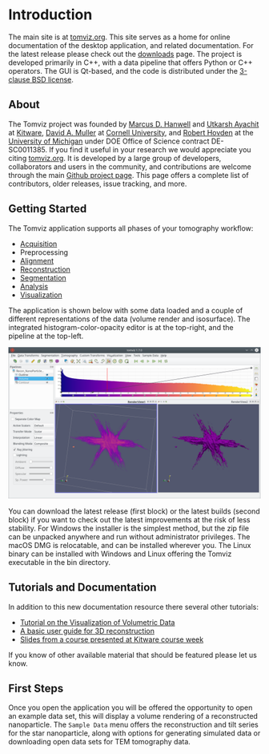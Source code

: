 # Introduction

The main site is at [tomviz.org](https://tomviz.org/). This site serves as a home
for online documentation of the desktop application, and related documentation.
For the latest release please check out the [downloads](https://tomviz.org/downloads/)
page. The project is developed primarily in C++, with a data pipeline that offers
Python or C++ operators. The GUI is Qt-based, and the code is distributed under
the [3-clause BSD license](https://tomviz.org/licensing/).

## About

The Tomviz project was founded by
[Marcus D. Hanwell](https://kitware.com/marcus-hanwell/) and
[Utkarsh Ayachit](https://kitware.com/utkarsh-ayachit/) at
[Kitware](https://kitware.com/),
[David A. Muller](http://muller.research.engineering.cornell.edu/) at
[Cornell University](https://www.cornell.edu/), and
[Robert Hovden](http://www.roberthovden.com/) at the
[University of Michigan](https://www.engin.umich.edu/) under DOE Office of
Science contract DE-SC0011385. If you find it useful in your research we would
appreciate you citing [tomviz.org](https://tomviz.org/). It is developed by a
large group of developers, collaborators and users in the community, and
contributions are welcome through the main
[Github project page](https://github.com/openchemistry/tomviz). This page offers
a complete list of contributors, older releases, issue tracking, and more.

## Getting Started

The Tomviz application supports all phases of your tomography workflow:

 * [Acquisition](acquisition.md)
 * Preprocessing
 * [Alignment](alignment.md)
 * [Reconstruction](reconstruction.md)
 * [Segmentation](analysis.md)
 * [Analysis](analysis.md)
 * [Visualization](visualization.md)

The application is shown below with some data loaded and a couple of different
representations of the data (volume render and isosurface). The integrated
histogram-color-opacity editor is at the top-right, and the pipeline at the
top-left.

![The Tomviz application](img/tomviz_screenshot.png)

You can download the latest release (first block) or the latest builds (second
block) if you want to check out the latest improvements at the risk of less
stability. For Windows the installer is the simplest method, but the zip file
can be unpacked anywhere and run without administrator privileges. The macOS
DMG is relocatable, and can be installed wherever you. The Linux binary can
be installed with Windows and Linux offering the Tomviz executable in the bin
directory.

## Tutorials and Documentation

In addition to this new documentation resource there several other tutorials:

 * [Tutorial on the Visualization of Volumetric Data](https://doi.org/10.1017/S1551929517001213)
 * [A basic user guide for 3D reconstruction](https://tomviz.org/wp-content/uploads/2017/03/TomvizBasicUserGuide.pdf)
 * [Slides from a course presented at Kitware course week](https://openchemistry.github.io/tomviztutorial/)

If you know of other available material that should be featured please let us
know.

## First Steps

Once you open the application you will be offered the opportunity to open an
example data set, this will display a volume rendering of a reconstructed
nanoparticle. The `Sample Data` menu offers the reconstruction and tilt series
for the star nanoparticle, along with options for generating simulated data or
downloading open data sets for TEM tomography data.
